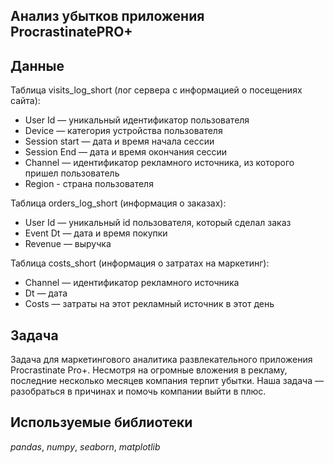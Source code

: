 ## Анализ убытков приложения ProcrastinatePRO+

## Данные

Таблица visits_log_short (лог сервера с информацией о посещениях сайта):

- User Id — уникальный идентификатор пользователя
- Device — категория устройства пользователя
- Session start — дата и время начала сессии
- Session End — дата и время окончания сессии
- Channel — идентификатор рекламного источника, из которого пришел пользователь
- Region - страна пользователя

Таблица orders_log_short (информация о заказах):

- User Id — уникальный id пользователя, который сделал заказ
- Event Dt — дата и время покупки
- Revenue — выручка

Таблица costs_short (информация о затратах на маркетинг):

- Channel — идентификатор рекламного источника
- Dt — дата
- Costs — затраты на этот рекламный источник в этот день

## Задача

Задача для маркетингового аналитика развлекательного приложения Procrastinate Pro+. Несмотря на огромные вложения в рекламу, последние несколько месяцев компания 
терпит убытки. Наша задача — разобраться в причинах и помочь компании выйти в плюс. 

## Используемые библиотеки
*pandas*, *numpy*, *seaborn*, *matplotlib*



